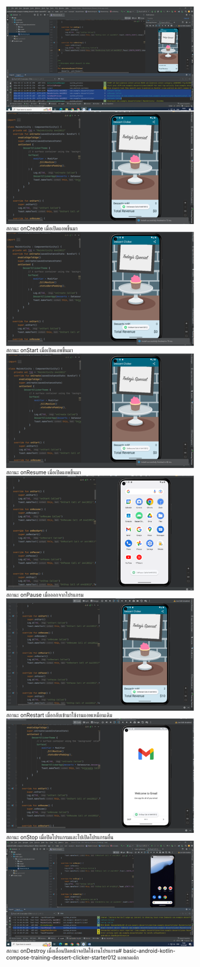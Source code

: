 <img src=n1.PNG><img src=n2.PNG>สถานะ onCreate เมื่อเปิดแอพขึ้นมา<img src=n3.PNG>สถานะ onStart เมื่อเปิดแอพขึ้นมา<img src=n4.PNG>สถานะ onResume เมื่อเปิดแอพขึ้นมา<img src=n5.PNG>สถานะ onPause เมื่อออกจากโปรแกรม<img src=n6.PNG>สถานะ onRestart เมื่อกลับเข้ามาใช้งานแอพเหมือนเดิม<img src=n7.PNG>สถานะ onStop เมื่อปิดโปรแกรมและไปเปิดโปรแกรมอื่น<img src=n8.PNG>สถานะ onDestroy เมื่อเลื่อนปัดหน้าจอปิดใช้งานโปรแกรม# basic-android-kotlin-compose-training-dessert-clicker-starter012
 แอพกดเค้ก
